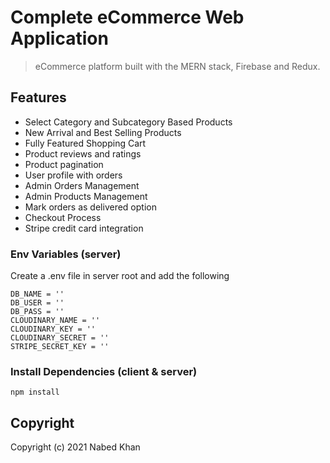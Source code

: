 # Complete eCommerce Web Application

> eCommerce platform built with the MERN stack, Firebase and Redux.

## Features

- Select Category and Subcategory Based Products
- New Arrival and Best Selling Products
- Fully Featured Shopping Cart
- Product reviews and ratings
- Product pagination
- User profile with orders
- Admin Orders Management
- Admin Products Management
- Mark orders as delivered option
- Checkout Process
- Stripe credit card integration

### Env Variables (server)

Create a .env file in server root and add the following

```
DB_NAME = ''
DB_USER = ''
DB_PASS = ''
CLOUDINARY_NAME = ''
CLOUDINARY_KEY = ''
CLOUDINARY_SECRET = ''
STRIPE_SECRET_KEY = ''
```

### Install Dependencies (client & server)

```
npm install
```

## Copyright

Copyright (c) 2021 Nabed Khan
